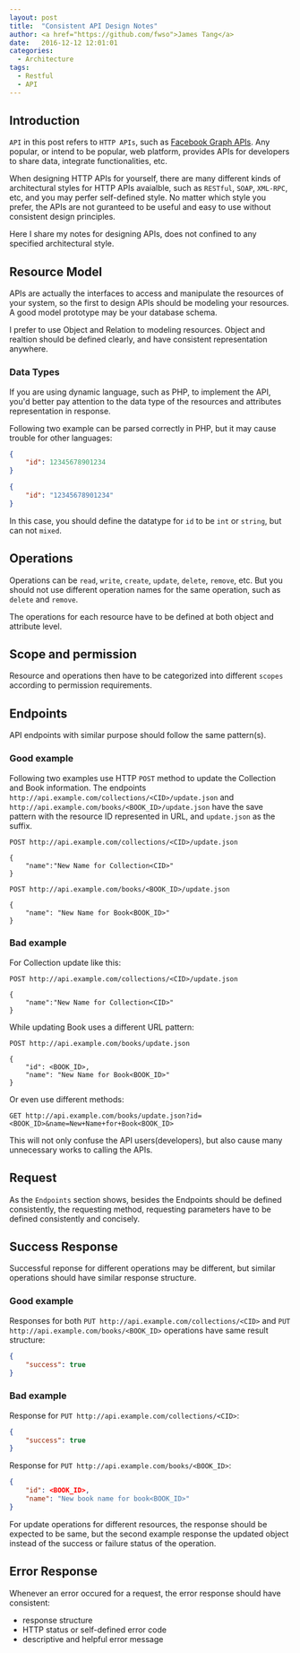 ```yaml
---
layout: post
title:  "Consistent API Design Notes"
author: <a href="https://github.com/fwso">James Tang</a>
date:   2016-12-12 12:01:01
categories:
  - Architecture
tags:
  - Restful
  - API
---
```


## Introduction

`API` in this post refers to `HTTP APIs`, such as [Facebook Graph APIs](https://developers.facebook.com/docs/graph-api). 
Any popular, or intend to be popular, web platform,  provides APIs for developers to share data, integrate functionalities, etc.

When designing HTTP APIs for yourself, there are many different kinds of architectural styles for HTTP APIs avaialble, 
such as `RESTful`, `SOAP`, `XML-RPC`, etc, and you may perfer self-defined style. 
No matter which style you prefer, the APIs are not guranteed to be useful and easy to use without consistent design principles.

Here I share my notes for designing APIs, does not confined to any specified architectural style. 

## Resource Model

APIs are actually the interfaces to access and manipulate the resources of your system, 
so the first to design APIs should be modeling your resources. A good model prototype may be your 
database schema. 

I prefer to use Object and Relation to modeling resources. Object and realtion should be defined
clearly, and have consistent representation anywhere.  

### Data Types

If you are using dynamic language, such as PHP, to implement the API, you'd better pay attention to
the data type of the resources and attributes representation in response.

Following two example can be parsed correctly in PHP, but it may cause trouble for other languages:

```json
{
	"id": 12345678901234
}
```

```json
{
	"id": "12345678901234"
}
```

In this case, you should define the datatype for `id` to be `int` or `string`, but can not `mixed`.

## Operations

Operations can be `read`, `write`, `create`, `update`, `delete`, `remove`, etc. But you should
not use different operation names for the same operation, such as `delete` and `remove`.

The operations for each resource have to be defined at both object and attribute level.

## Scope and permission

Resource and operations then have to be categorized into different `scopes` according to permission requirements.

## Endpoints

API endpoints with similar purpose should follow the same pattern(s).

### Good example

Following two examples use HTTP `POST` method to update the Collection and Book information. The endpoints
`http://api.example.com/collections/<CID>/update.json` and `http://api.example.com/books/<BOOK_ID>/update.json` have the save pattern with the resource ID represented in URL, and `update.json` as the suffix.

```
POST http://api.example.com/collections/<CID>/update.json

{
	"name":"New Name for Collection<CID>"
}
```

```
POST http://api.example.com/books/<BOOK_ID>/update.json

{
	"name": "New Name for Book<BOOK_ID>"
}

```

### Bad example

For Collection update like this:

```
POST http://api.example.com/collections/<CID>/update.json

{
	"name":"New Name for Collection<CID>"
}
```

While updating Book uses a different URL pattern:

```
POST http://api.example.com/books/update.json

{
	"id": <BOOK_ID>,
	"name": "New Name for Book<BOOK_ID>"
}
```

Or even use different methods:

```
GET http://api.example.com/books/update.json?id=<BOOK_ID>&name=New+Name+for+Book<BOOK_ID>
```

This will not only confuse the API users(developers), but also cause many unnecessary works to calling the APIs.

## Request

As the `Endpoints` section shows, besides the Endpoints should be defined consistently, the requesting
method, requesting parameters have to be defined consistently and concisely.

## Success Response

Successful reponse for different operations may be different, but similar operations should have similar
response structure.

### Good example

Responses for both `PUT http://api.example.com/collections/<CID>` and `PUT http://api.example.com/books/<BOOK_ID>` operations have same result structure:

```json
{
	"success": true
}
```

### Bad example

Response for `PUT http://api.example.com/collections/<CID>`:

```json
{
	"success": true
}
```

Response for `PUT http://api.example.com/books/<BOOK_ID>`:

```json
{
	"id": <BOOK_ID>,
	"name": "New book name for book<BOOK_ID>"
}
```

For update operations for different resources, the response should be expected to be same, but the second example response the updated object instead of the success or failure status of the operation. 

## Error Response

Whenever an error occured for a request, the error response should have consistent:

- response structure
- HTTP status or self-defined error code
- descriptive and helpful error message


